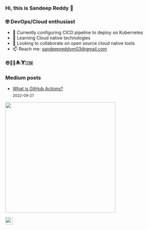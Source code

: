 ### Hi, this is Sandeep Reddy 👋

### 🤓 DevOps/Cloud enthusiast
- 🔭 Currently configuring CICD pipeline to deploy on Kubernetes
- 🌱 Learning Cloud native technologies
- 👯 Looking to collaborate on open source cloud native tools
- 📫 Reach me: sandeepreddym03@gmail.com

#### 😎🤟🎆🏝️🏋️🇮🇳

### Medium posts

<!-- blog starts -->
* [What is GitHub Actions?](https://imsandeepreddy.medium.com/what-is-github-actions-a0b2ff090a73?source=rss-42871914aff0------2) <br/> <sub>2022-09-27</sub>
<!-- blog ends -->

<!-- programmer_humor_img starts -->
<a href="https://imgur.com/r/ProgrammerHumor/pjXfbSY"><img max-height="400" width="350" src="https://i.imgur.com/pjXfbSY.png"></a>
<!-- programmer_humor_img ends -->

[<img height="24" width="24" src="https://cdn.jsdelivr.net/npm/simple-icons@4.8.0/icons/linktree.svg" />][linktree]
     
[linktree]: https://linktr.ee/lifeparticle
[gist]: https://gist.github.com/lifeparticle
[aurthohin]: https://github.com/lifeparticle/Aurthohin
